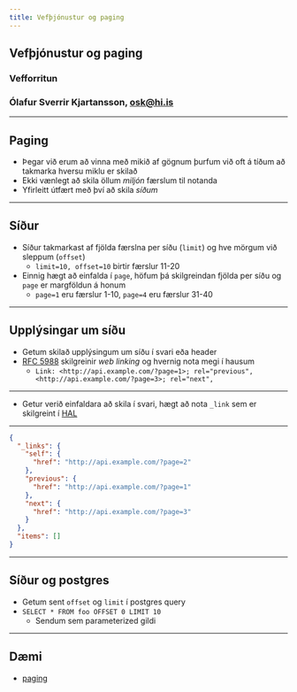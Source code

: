 ```yaml
---
title: Vefþjónustur og paging
---
```


## Vefþjónustur og paging

### Vefforritun

### Ólafur Sverrir Kjartansson, [osk@hi.is](mailto:osk@hi.is)

---

## Paging

* Þegar við erum að vinna með mikið af gögnum þurfum við oft á tíðum að takmarka hversu miklu er skilað
* Ekki vænlegt að skila öllum _miljón_ færslum til notanda
* Yfirleitt útfært með því að skila _síðum_

***

## Síður

* Síður takmarkast af fjölda færslna per síðu (`limit`) og hve mörgum við sleppum (`offset`)
  * `limit=10, offset=10` birtir færslur 11-20
* Einnig hægt að einfalda í `page`, höfum þá skilgreindan fjölda per síðu og `page` er margföldun á honum
  * `page=1` eru færslur 1-10, `page=4` eru færslur 31-40

***

## Upplýsingar um síðu

* Getum skilað upplýsingum um síðu í svari eða header
* [RFC 5988](https://tools.ietf.org/html/rfc5988) skilgreinir _web linking_ og hvernig nota megi í hausum
  * `Link: <http://api.example.com/?page=1>; rel="previous", <http://api.example.com/?page=3>; rel="next",`

***

* Getur verið einfaldara að skila í svari, hægt að nota `_link` sem er skilgreint í [HAL](https://en.wikipedia.org/wiki/Hypertext_Application_Language)

***

```json
{
  "_links": {
    "self": {
      "href": "http://api.example.com/?page=2"
    },
    "previous": {
      "href": "http://api.example.com/?page=1"
    },
    "next": {
      "href": "http://api.example.com/?page=3"
    }
  },
  "items": []
}
```

***

## Síður og postgres

* Getum sent `offset` og `limit` í postgres query
* `SELECT * FROM foo OFFSET 0 LIMIT 10`
  * Sendum sem parameterized gildi

***

## Dæmi

* [paging](daemi/ws/paging/)
